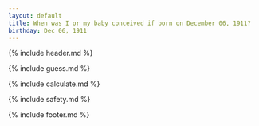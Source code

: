 ```yaml
---
layout: default
title: When was I or my baby conceived if born on December 06, 1911?
birthday: Dec 06, 1911
---
```


{% include header.md %}

{% include guess.md %}

{% include calculate.md %}

{% include safety.md %}

{% include footer.md %}



